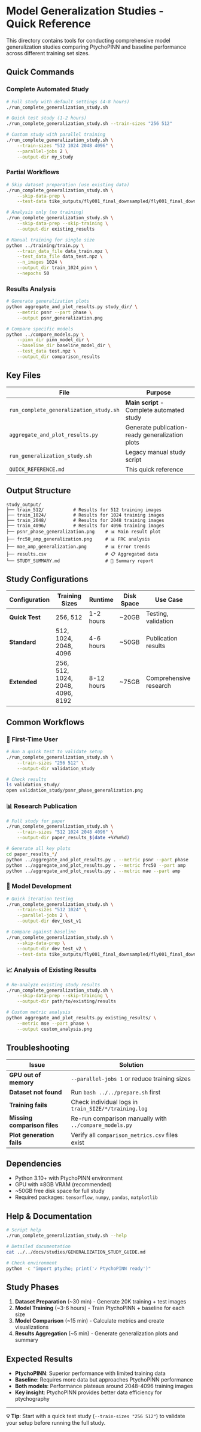 # Model Generalization Studies - Quick Reference

This directory contains tools for conducting comprehensive model generalization studies comparing PtychoPINN and baseline performance across different training set sizes.

## Quick Commands

### Complete Automated Study
```bash
# Full study with default settings (4-8 hours)
./run_complete_generalization_study.sh

# Quick test study (1-2 hours) 
./run_complete_generalization_study.sh --train-sizes "256 512"

# Custom study with parallel training
./run_complete_generalization_study.sh \
    --train-sizes "512 1024 2048 4096" \
    --parallel-jobs 2 \
    --output-dir my_study
```

### Partial Workflows
```bash
# Skip dataset preparation (use existing data)
./run_complete_generalization_study.sh \
    --skip-data-prep \
    --test-data tike_outputs/fly001_final_downsampled/fly001_final_downsampled_data_transposed.npz

# Analysis only (no training)
./run_complete_generalization_study.sh \
    --skip-data-prep --skip-training \
    --output-dir existing_results

# Manual training for single size
python ../training/train.py \
    --train_data_file data_train.npz \
    --test_data_file data_test.npz \
    --n_images 1024 \
    --output_dir train_1024_pinn \
    --nepochs 50
```

### Results Analysis
```bash
# Generate generalization plots
python aggregate_and_plot_results.py study_dir/ \
    --metric psnr --part phase \
    --output psnr_generalization.png

# Compare specific models
python ../compare_models.py \
    --pinn_dir pinn_model_dir \
    --baseline_dir baseline_model_dir \
    --test_data test.npz \
    --output_dir comparison_results
```

## Key Files

| File | Purpose |
|------|---------|
| `run_complete_generalization_study.sh` | **Main script** - Complete automated study |
| `aggregate_and_plot_results.py` | Generate publication-ready generalization plots |
| `run_generalization_study.sh` | Legacy manual study script |
| `QUICK_REFERENCE.md` | This quick reference |

## Output Structure

```
study_output/
├── train_512/           # Results for 512 training images
├── train_1024/          # Results for 1024 training images  
├── train_2048/          # Results for 2048 training images
├── train_4096/          # Results for 4096 training images
├── psnr_phase_generalization.png    # 📊 Main result plot
├── frc50_amp_generalization.png     # 📊 FRC analysis
├── mae_amp_generalization.png       # 📊 Error trends
├── results.csv                      # 📋 Aggregated data
└── STUDY_SUMMARY.md                 # 📄 Summary report
```

## Study Configurations

| Configuration | Training Sizes | Runtime | Disk Space | Use Case |
|---------------|----------------|---------|------------|----------|
| **Quick Test** | 256, 512 | 1-2 hours | ~20GB | Testing, validation |
| **Standard** | 512, 1024, 2048, 4096 | 4-6 hours | ~50GB | Publication results |
| **Extended** | 256, 512, 1024, 2048, 4096, 8192 | 8-12 hours | ~75GB | Comprehensive research |

## Common Workflows

### 🚀 First-Time User
```bash
# Run a quick test to validate setup
./run_complete_generalization_study.sh \
    --train-sizes "256 512" \
    --output-dir validation_study

# Check results
ls validation_study/
open validation_study/psnr_phase_generalization.png
```

### 📊 Research Publication  
```bash
# Full study for paper
./run_complete_generalization_study.sh \
    --train-sizes "512 1024 2048 4096" \
    --output-dir paper_results_$(date +%Y%m%d)

# Generate all key plots
cd paper_results_*/
python ../aggregate_and_plot_results.py . --metric psnr --part phase
python ../aggregate_and_plot_results.py . --metric frc50 --part amp  
python ../aggregate_and_plot_results.py . --metric mae --part amp
```

### 🔧 Model Development
```bash
# Quick iteration testing
./run_complete_generalization_study.sh \
    --train-sizes "512 1024" \
    --parallel-jobs 2 \
    --output-dir dev_test_v1

# Compare against baseline
./run_complete_generalization_study.sh \
    --skip-data-prep \
    --output-dir dev_test_v2 \
    --test-data tike_outputs/fly001_final_downsampled/fly001_final_downsampled_data_transposed.npz
```

### 📈 Analysis of Existing Results
```bash
# Re-analyze existing study results
./run_complete_generalization_study.sh \
    --skip-data-prep --skip-training \
    --output-dir path/to/existing/results

# Custom metric analysis
python aggregate_and_plot_results.py existing_results/ \
    --metric mse --part phase \
    --output custom_analysis.png
```

## Troubleshooting

| Issue | Solution |
|-------|----------|
| **GPU out of memory** | `--parallel-jobs 1` or reduce training sizes |
| **Dataset not found** | Run `bash ../../prepare.sh` first |
| **Training fails** | Check individual logs in `train_SIZE/*/training.log` |
| **Missing comparison files** | Re-run comparison manually with `../compare_models.py` |
| **Plot generation fails** | Verify all `comparison_metrics.csv` files exist |

## Dependencies

- Python 3.10+ with PtychoPINN environment
- GPU with ≥8GB VRAM (recommended)
- ~50GB free disk space for full study
- Required packages: `tensorflow`, `numpy`, `pandas`, `matplotlib`

## Help & Documentation

```bash
# Script help
./run_complete_generalization_study.sh --help

# Detailed documentation
cat ../../docs/studies/GENERALIZATION_STUDY_GUIDE.md

# Check environment
python -c "import ptycho; print('✓ PtychoPINN ready')"
```

## Study Phases

1. **Dataset Preparation** (~30 min) - Generate 20K training + test images
2. **Model Training** (~3-6 hours) - Train PtychoPINN + baseline for each size  
3. **Model Comparison** (~15 min) - Calculate metrics and create visualizations
4. **Results Aggregation** (~5 min) - Generate generalization plots and summary

## Expected Results

- **PtychoPINN**: Superior performance with limited training data
- **Baseline**: Requires more data but approaches PtychoPINN performance
- **Both models**: Performance plateaus around 2048-4096 training images
- **Key insight**: PtychoPINN provides better data efficiency for ptychography

---

**💡 Tip**: Start with a quick test study (`--train-sizes "256 512"`) to validate your setup before running the full study.
